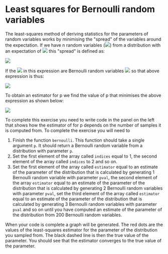 # Least squares for Bernoulli random variables

The least-squares method of deriving statistics for the parameters of random variables works by minimising the "spread" of the variables around the expectation.  If we have n random variables (![](https://render.githubusercontent.com/render/math?math=X_i)) from a distribution with an expectation of ![](https://render.githubusercontent.com/render/math?math=\mathbb{E}(X)) this "spread" is defined as:

![](https://render.githubusercontent.com/render/math?math=S^2=\frac{1}{n}\sum_{i=1}^{n}[X_i-\mathbb{E}(X)]^2)

If the ![](https://render.githubusercontent.com/render/math?math=X_i) in this expression are Bernoulli random variables ![](https://render.githubusercontent.com/render/math?math=\mathbb{E}(X)=p) so that above expression is thus:

![](https://render.githubusercontent.com/render/math?math=S^2=\frac{1}{n}\sum_{i=1}^{n}[X_i-p]^2)

To obtain an estimator for p we find the value of p that minimises the above expression as shown below:

![](https://render.githubusercontent.com/render/math?math=\frac{\textrm{d}S^2}{\textrm{d}p}=-\frac{2}{n}\sum_{i=1}^{n}[X_i-\mathbb{E}(X)]\qquad\rightarrow\qquad\p=\frac{1}{n}\sum_{i=1}^{n}X_i)

To complete this exercise you need to write code in the panel on the left that shows how the estimator of for p depends on the number of samples it is computed from.  To complete the exercise you will need to

1. Finish the function `bernoulli`. This function should take a single argument `p`. It should return a Bernoulli random variable from a distribution with parameter `p`. 
2. Set the first element of the array called `indices` equal to 1, the second element of the array called `indices` to 2 and so on.
3. Set the first element of the array called `estimator` equal to an estimate of the parameter of the distribution that is calculated by generating 1 Bernoulli random variable with parameter `pval`, the second element of the array `estimator` equal to an estimate of the parameter of the distribution that is calculated by generating 2 Bernoulli random variables with parameter `pval`, set the third element of the array called `estimator` equal to an estimate of the parameter of the distribution that is calculated by generating 3 Bernoulli random variables with parameter `pval` and so on until you have computed an estimate of the parameter of the distribution from 200 Bernoulli random variables. 

When your code is complete a graph will be generated.  The red dots are the values of the least-squares estimator for the parameter of the distribution you sampled from.  The black dashed line is then the true value of the parameter.  You should see that the estimator converges to the true value of the parameter. 

